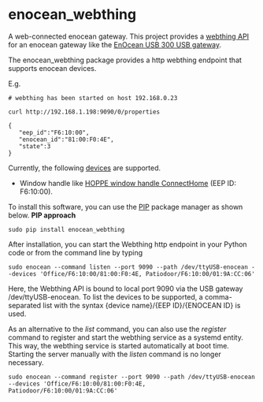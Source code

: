 # enocean_webthing
A web-connected enocean gateway. This project provides a [webthing API](https://iot.mozilla.org/wot/) for an enocean gateway like the [EnOcean USB 300 USB gateway](https://www.enocean.com/de/produkt/usb-300-500u-400j/).

The enocean_webthing package provides a http webthing endpoint that supports enocean devices.

E.g.
```
# webthing has been started on host 192.168.0.23

curl http://192.168.1.198:9090/0/properties

{
   "eep_id":"F6:10:00",
   "enocean_id":"81:00:F0:4E",
   "state":3
}
```
Currently, the following [devices](https://www.enocean-alliance.org/wp-content/uploads/2017/05/EnOcean_Equipment_Profiles_EEP_v2.6.7_public.pdf) are supported.
* Window handle like [HOPPE window handle ConnectHome](https://www.hoppe.com/in-en/window-handles/hoppe-innovations-window-handles/ehandle-connecthome-for-windows/) (EEP ID: F6:10:00).

To install this software, you can use the [PIP](https://realpython.com/what-is-pip/) package manager as shown below.
**PIP approach**
```
sudo pip install enocean_webthing
```

After installation, you can start the Webthing http endpoint in your Python code or from the command line by typing
```
sudo enocean --command listen --port 9090 --path /dev/ttyUSB-enocean --devices 'Office/F6:10:00/81:00:F0:4E, Patiodoor/F6:10:00/01:9A:CC:06'
```
Here, the Webthing API is bound to local port 9090 via the USB gateway /dev/ttyUSB-enocean.
To list the devices to be supported, a comma-separated list with the syntax {device name}/{EEP ID}/{ENOCEAN ID} is used.


As an alternative to the *list* command, you can also use the *register* command to register and start the webthing service as a systemd entity.
This way, the webthing service is started automatically at boot time. Starting the server manually with the *listen* command is no longer necessary.
```
sudo enocean --command register --port 9090 --path /dev/ttyUSB-enocean --devices 'Office/F6:10:00/81:00:F0:4E, Patiodoor/F6:10:00/01:9A:CC:06'
```  